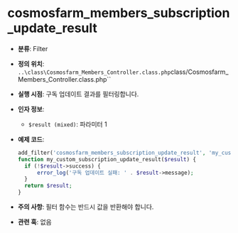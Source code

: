 # cosmosfarm_members_subscription_update_result

- **분류**: Filter
- **정의 위치**: `..\class\Cosmosfarm_Members_Controller.class.php`class/Cosmosfarm_Members_Controller.class.php``
- **실행 시점**: 구독 업데이트 결과를 필터링합니다.
- **인자 정보**:
  - `$result (mixed)`: 파라미터 1
- **예제 코드**:

  ```php
  add_filter('cosmosfarm_members_subscription_update_result', 'my_custom_subscription_update_result');
  function my_custom_subscription_update_result($result) {
    if (!$result->success) {
        error_log('구독 업데이트 실패: ' . $result->message);
    }
    return $result;
  }
  ```

- **주의 사항**: 필터 함수는 반드시 값을 반환해야 합니다.
- **관련 훅**: 없음
